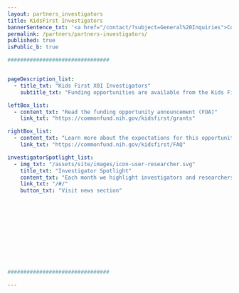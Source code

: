 ```yaml
---
layout: partners_investigators
title: KidsFirst Investigators
bannerSentence_txt: '<a href="/contact/?subject=General%20Inquiries">Contact us</a> if you are interested in </br> joining this talented list of investigators'
permalink: /partners/partners-investigators/
published: true
isPublic_b: true

################################


pageDescription_list:
  - title_txt: "Kids First X01 Investigators"
    subtitle_txt: "Funding opportunities are available from the Kids First Program for analysis and data generation."

leftBox_list:
  - content_txt: "Read the funding opportunity announcement (FOA)"
    link_txt: "https://commonfund.nih.gov/kidsfirst/grants"

rightBox_list:
  - content_txt: "Learn more about the expectations for this opportunity and the Kids First Program"
    link_txt: "https://commonfund.nih.gov/kidsfirst/FAQ"

investigatorSpotlight_list:
  - img_txt: "/assets/site/images/icon-user-researcher.svg"
    title_txt: "Investigator Spotlight"
    content_txt: "Each month we highlight investigators and researchers from the structural birth defect and pediatric cancer communities who are contributing data and expertise in support of the Kids First Program."
    link_txt: "/#/"
    button_txt: "Visit news section"












################################

---
```

